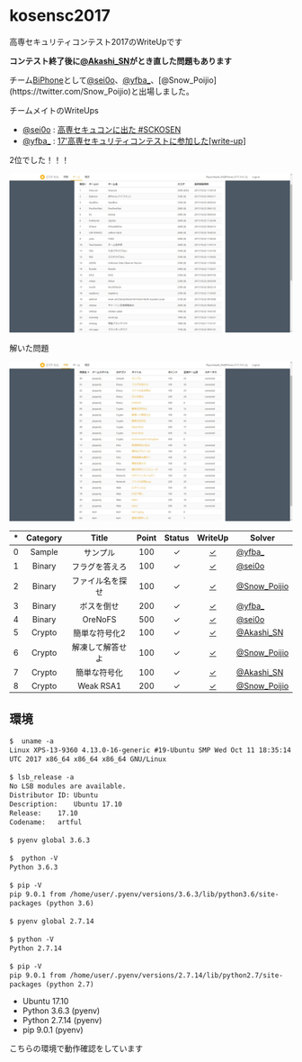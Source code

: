 # kosensc2017

高専セキュリティコンテスト2017のWriteUpです

__コンテスト終了後に[@Akashi_SN](https://twitter.com/Akashi_SN)がとき直した問題もあります__

チーム[BiPhone](https://ctftime.org/team/21255)として[@sei0o](https://twitter.com/sei0o)、[@yfba_](https://twitter.com/yfba_)、[@Snow_Poijio](https://twitter.com/Snow_Poijio)と出場しました。

チームメイトのWriteUps

- [@sei0o](https://twitter.com/sei0o) : [高専セキュコンに出た #SCKOSEN](http://sei0o.hateblo.jp/entry/2017/10/22/204314)
- [@yfba_](https://twitter.com/yfba_) : [17'高専セキュリティコンテストに参加した[write-up]](http://ecasd-qina.hatenablog.com/entry/20171023/1508722329)

2位でした！！！

![score](score.jpg)

解いた問題

![problem](problem.jpg)


|*|Category|Title|Point|Status|WriteUp|Solver|
|-|:------:|:---:|:---:|:----:|:-----:|------|
|0|Sample|サンプル|100|✓|[✓](q0/q0.md)|[@yfba_](https://twitter.com/yfba_)|
|1|Binary|フラグを答えろ|100|✓|[✓](q1/q2.md)|[@sei0o](https://twitter.com/sei0o)|
|2|Binary|ファイル名を探せ|100|✓|[✓](q2/q2.md)|[@Snow_Poijio](https://twitter.com/Snow_Poijio)|
|3|Binary|ボスを倒せ|200|✓|[✓](q3/q3.md)|[@yfba_](https://twitter.com/yfba_)|
|4|Binary|OreNoFS|500|✓|[✓](q4/q4.md)|[@sei0o](https://twitter.com/sei0o)|
|5|Crypto|簡単な符号化2|100|✓|[✓](q5/q5.md)|[@Akashi_SN](https://twitter.com/Akashi_SN)|
|6|Crypto|解凍して解答せよ|100|✓|[✓](q6/q6.md)|[@Snow_Poijio](https://twitter.com/Snow_Poijio)|
|7|Crypto|簡単な符号化|100|✓|[✓](q7/q7.md)|[@Akashi_SN](https://twitter.com/Akashi_SN)|
|8|Crypto|Weak RSA1|200|✓|[✓](q8/q8.md)|[@Snow_Poijio](https://twitter.com/Snow_Poijio)|



## 環境

```plain
$  uname -a
Linux XPS-13-9360 4.13.0-16-generic #19-Ubuntu SMP Wed Oct 11 18:35:14 UTC 2017 x86_64 x86_64 x86_64 GNU/Linux

$ lsb_release -a
No LSB modules are available.
Distributor ID: Ubuntu
Description:    Ubuntu 17.10
Release:    17.10
Codename:   artful

$ pyenv global 3.6.3

$  python -V
Python 3.6.3

$ pip -V
pip 9.0.1 from /home/user/.pyenv/versions/3.6.3/lib/python3.6/site-packages (python 3.6)

$ pyenv global 2.7.14

$ python -V
Python 2.7.14

$ pip -V
pip 9.0.1 from /home/user/.pyenv/versions/2.7.14/lib/python2.7/site-packages (python 2.7)
```

- Ubuntu 17.10
- Python 3.6.3 (pyenv)
- Python 2.7.14 (pyenv)
- pip 9.0.1 (pyenv)

こちらの環境で動作確認をしています